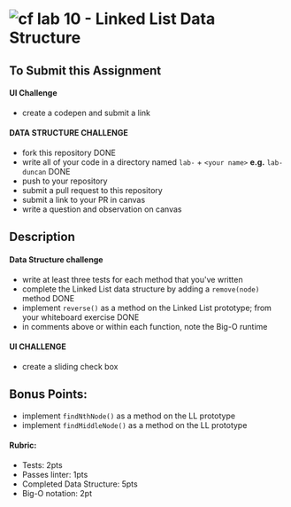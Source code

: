 ![cf](http://i.imgur.com/7v5ASc8.png) lab 10 - Linked List Data Structure
====

## To Submit this Assignment
#### UI Challenge
* create a codepen and submit a link

#### DATA STRUCTURE CHALLENGE
  * fork this repository DONE
  * write all of your code in a directory named `lab-` + `<your name>` **e.g.** `lab-duncan` DONE
  * push to your repository
  * submit a pull request to this repository
  * submit a link to your PR in canvas
  * write a question and observation on canvas

## Description
#### Data Structure challenge
  * write at least three tests for each method that you've written
  * complete the Linked List data structure by adding a `remove(node)` method DONE
  * implement `reverse()` as a method on the Linked List prototype; from your whiteboard exercise DONE
  * in comments above or within each function, note the Big-O runtime
#### UI CHALLENGE
* create a sliding check box

## Bonus Points:
  * implement `findNthNode()` as a method on the LL prototype
  * implement `findMiddleNode()` as a method on the LL prototype

#### Rubric:
* Tests: 2pts
* Passes linter: 1pts
* Completed Data Structure: 5pts
* Big-O notation: 2pt
